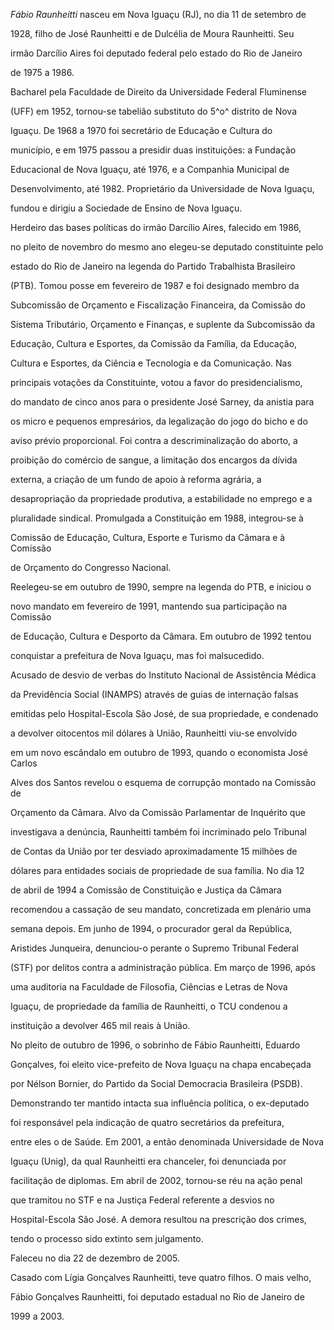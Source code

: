 

*Fábio Raunheitti* nasceu em Nova Iguaçu (RJ), no dia 11 de setembro de

1928, filho de José Raunheitti e de Dulcélia de Moura Raunheitti. Seu

irmão Darcílio Aires foi deputado federal pelo estado do Rio de Janeiro

de 1975 a 1986.



Bacharel pela Faculdade de Direito da Universidade Federal Fluminense

(UFF) em 1952, tornou-se tabelião substituto do 5^o^ distrito de Nova

Iguaçu. De 1968 a 1970 foi secretário de Educação e Cultura do

município, e em 1975 passou a presidir duas instituições: a Fundação

Educacional de Nova Iguaçu, até 1976, e a Companhia Municipal de

Desenvolvimento, até 1982. Proprietário da Universidade de Nova Iguaçu,

fundou e dirigiu a Sociedade de Ensino de Nova Iguaçu.



Herdeiro das bases políticas do irmão Darcílio Aires, falecido em 1986,

no pleito de novembro do mesmo ano elegeu-se deputado constituinte pelo

estado do Rio de Janeiro na legenda do Partido Trabalhista Brasileiro

(PTB). Tomou posse em fevereiro de 1987 e foi designado membro da

Subcomissão de Orçamento e Fiscalização Financeira, da Comissão do

Sistema Tributário, Orçamento e Finanças, e suplente da Subcomissão da

Educação, Cultura e Esportes, da Comissão da Família, da Educação,

Cultura e Esportes, da Ciência e Tecnologia e da Comunicação. Nas

principais votações da Constituinte, votou a favor do presidencialismo,

do mandato de cinco anos para o presidente José Sarney, da anistia para

os micro e pequenos empresários, da legalização do jogo do bicho e do

aviso prévio proporcional. Foi contra a descriminalização do aborto, a

proibição do comércio de sangue, a limitação dos encargos da dívida

externa, a criação de um fundo de apoio à reforma agrária, a

desapropriação da propriedade produtiva, a estabilidade no emprego e a

pluralidade sindical. Promulgada a Constituição em 1988, integrou-se à

Comissão de Educação, Cultura, Esporte e Turismo da Câmara e à Comissão

de Orçamento do Congresso Nacional.



Reelegeu-se em outubro de 1990, sempre na legenda do PTB, e iniciou o

novo mandato em fevereiro de 1991, mantendo sua participação na Comissão

de Educação, Cultura e Desporto da Câmara. Em outubro de 1992 tentou

conquistar a prefeitura de Nova Iguaçu, mas foi malsucedido.



Acusado de desvio de verbas do Instituto Nacional de Assistência Médica

da Previdência Social (INAMPS) através de guias de internação falsas

emitidas pelo Hospital-Escola São José, de sua propriedade, e condenado

a devolver oitocentos mil dólares à União, Raunheitti viu-se envolvido

em um novo escândalo em outubro de 1993, quando o economista José Carlos

Alves dos Santos revelou o esquema de corrupção montado na Comissão de

Orçamento da Câmara. Alvo da Comissão Parlamentar de Inquérito que

investigava a denúncia, Raunheitti também foi incriminado pelo Tribunal

de Contas da União por ter desviado aproximadamente 15 milhões de

dólares para entidades sociais de propriedade de sua família. No dia 12

de abril de 1994 a Comissão de Constituição e Justiça da Câmara

recomendou a cassação de seu mandato, concretizada em plenário uma

semana depois. Em junho de 1994, o procurador geral da República,

Aristides Junqueira, denunciou-o perante o Supremo Tribunal Federal

(STF) por delitos contra a administração pública. Em março de 1996, após

uma auditoria na Faculdade de Filosofia, Ciências e Letras de Nova

Iguaçu, de propriedade da família de Raunheitti, o TCU condenou a

instituição a devolver 465 mil reais à União.



No pleito de outubro de 1996, o sobrinho de Fábio Raunheitti, Eduardo

Gonçalves, foi eleito vice-prefeito de Nova Iguaçu na chapa encabeçada

por Nélson Bornier, do Partido da Social Democracia Brasileira (PSDB).

Demonstrando ter mantido intacta sua influência política, o ex-deputado

foi responsável pela indicação de quatro secretários da prefeitura,

entre eles o de Saúde. Em 2001, a então denominada Universidade de Nova

Iguaçu (Unig), da qual Raunheitti era chanceler, foi denunciada por

facilitação de diplomas. Em abril de 2002, tornou-se réu na ação penal

que tramitou no STF e na Justiça Federal referente a desvios no

Hospital-Escola São José. A demora resultou na prescrição dos crimes,

tendo o processo sido extinto sem julgamento.



Faleceu no dia 22 de dezembro de 2005.



Casado com Lígia Gonçalves Raunheitti, teve quatro filhos. O mais velho,

Fábio Gonçalves Raunheitti, foi deputado estadual no Rio de Janeiro de

1999 a 2003.



